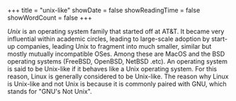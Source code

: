 +++
title = "unix-like"
showDate = false
showReadingTime = false
showWordCount = false
+++

_Unix_ is an operating system family that started off at AT&T. It became very influential within academic circles, leading to large-scale adoption by start-up companies, leading Unix to fragment into much smaller, similar but mostly mutually incompatible OSes. Among these are MacOS and the BSD operating systems (FreeBSD, OpenBSD, NetBSD .etc). An operating system is said to be Unix-like if it behaves like a Unix operating system. For this reason, Linux is generally considered to be Unix-like. The reason why Linux is Unix-like and not Unix is because it is commonly paired with GNU, which stands for "GNU's Not Unix".